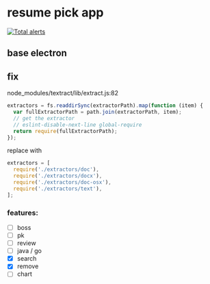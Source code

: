 # resume pick app

[![Total alerts](https://img.shields.io/lgtm/alerts/g/guissy/resume-pick-app.svg?logo=lgtm&logoWidth=18)](https://lgtm.com/projects/g/guissy/resume-pick-app/alerts/)

## base electron

## fix

node_modules/textract/lib/extract.js:82

```js
extractors = fs.readdirSync(extractorPath).map(function (item) {
  var fullExtractorPath = path.join(extractorPath, item);
  // get the extractor
  // eslint-disable-next-line global-require
  return require(fullExtractorPath);
});
```

replace with

```js
extractors = [
  require('./extractors/doc'),
  require('./extractors/docx'),
  require('./extractors/doc-osx'),
  require('./extractors/text'),
];
```

### features:

- [ ] boss
- [ ] pk
- [ ] review
- [ ] java / go
- [x] search
- [x] remove
- [ ] chart
